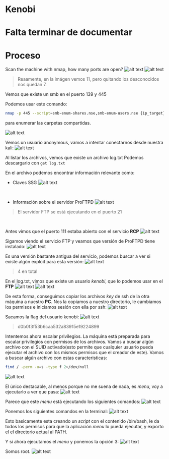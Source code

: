 # Kenobi

# Falta terminar de documentar

# Proceso

Scan the machine with nmap, how many ports are open?
![alt text](img/image.png)
![alt text](img/image-1.png)
> Reaamente, en la imágen vemos 11, pero quitando los desconocidos nos quedan 7.

Vemos que existe un smb en el puerto 139 y 445

Podemos usar este comando:

```bash
nmap -p 445 --script=smb-enum-shares.nse,smb-enum-users.nse {ip_target}
```

para enumerar las carpetas compartidas.

![alt text](img/image-2.png)

Vemos un usuario anonymous, vamos a intentar conectarnos desde nuestra kali:
![alt text](img/image-3.png)

Al listar los archivos, vemos que existe un archivo log.txt
Podemos descargarlo con `get log.txt`

En el archivo podemos encontrar información relevante como:

- Claves SSG
![alt text](img/image-4.png)

<br>

- Información sobre el servidor ProFTPD
![alt text](img/image-5.png)
> El servidor FTP se está ejecutando en el puerto 21

<br>

Antes vimos que el puerto 111 estaba abierto con el servicio **RCP**
![alt text](img/image-6.png)

Sigamos viendo el servicio FTP y veamos que versión de ProFTPD tiene instalado:
![alt text](img/image-7.png)

Es una versión bastante antigua del servicio, podemos buscar a ver si existe algún exploit para esta versión:
![alt text](img/image-8.png)
> 4 en total

En el log.txt, vimos que existe un usuario *kenobi*, que lo podemos usar en el **FTP**
![alt text](img/image-9.png)
![alt text](img/image-10.png)

De esta forma, conseguimos copiar los archivos *key* de ssh de la otra máquina a nuestro **PC**.
Nos la copiamos a nuestro directorio, le cambiamos los permisos e iniciamos sesión con ella por ssh:
![alt text](img/image-11.png)

Sacamos la flag del usuario kenobi:
![alt text](img/image-12.png)
> d0b0f3f53b6caa532a83915e19224899

Intentemos ahora escalar privilegios. La máquina está preparada para escalar privilegios con permisos de los archivos. Vamos a buscar algún archivo con el SUID activado(esto permite que cualquier usuario pueda ejecutar el archivo con los mismos permisos que el creador de este). Vamos a buscar algún archivo con estas caracteristicas:
```bash
find / -perm -u=s -type f 2>/dev/null
```

![alt text](img/image-14.png)

El único destacable, al menos porque no me suena de nada, es *menu*, voy a ejecutarlo a ver que pasa:
![alt text](img/image-15.png)

Parece que este *menu* está ejecutando los siguientes comandos:
![alt text](img/image-16.png)

Ponemos los siguientes comandos en la terminal:
![alt text](img/image-17.png)

Esto basicamente esta creando un *script* con el contenido /bin/bash, le da todos los permisos para que la aplicación *menu* lo pueda ejecutar, y exporto el el directorio actual al PATH.

Y si ahora ejecutamos el *menu* y ponemos la opción 3:
![alt text](img/image-18.png)

Somos root.
![alt text](img/image-19.png)